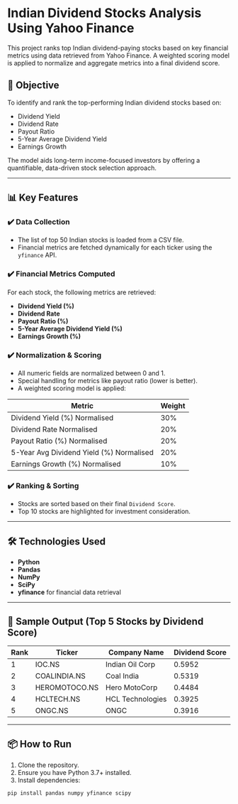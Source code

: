 # Indian Dividend Stocks Analysis Using Yahoo Finance

This project ranks top Indian dividend-paying stocks based on key financial metrics using data retrieved from Yahoo Finance. A weighted scoring model is applied to normalize and aggregate metrics into a final dividend score.

## 📌 Objective

To identify and rank the top-performing Indian dividend stocks based on:
- Dividend Yield
- Dividend Rate
- Payout Ratio
- 5-Year Average Dividend Yield
- Earnings Growth

The model aids long-term income-focused investors by offering a quantifiable, data-driven stock selection approach.

---

## 📊 Key Features

### ✔️ Data Collection
- The list of top 50 Indian stocks is loaded from a CSV file.
- Financial metrics are fetched dynamically for each ticker using the `yfinance` API.

### ✔️ Financial Metrics Computed
For each stock, the following metrics are retrieved:
- **Dividend Yield (%)**
- **Dividend Rate**
- **Payout Ratio (%)**
- **5-Year Average Dividend Yield (%)**
- **Earnings Growth (%)**

### ✔️ Normalization & Scoring
- All numeric fields are normalized between 0 and 1.
- Special handling for metrics like payout ratio (lower is better).
- A weighted scoring model is applied:

| Metric                                       | Weight |
|---------------------------------------------|--------|
| Dividend Yield (%) Normalised               | 30%    |
| Dividend Rate Normalised                    | 20%    |
| Payout Ratio (%) Normalised                 | 20%    |
| 5-Year Avg Dividend Yield (%) Normalised    | 20%    |
| Earnings Growth (%) Normalised              | 10%    |

### ✔️ Ranking & Sorting
- Stocks are sorted based on their final `Dividend Score`.
- Top 10 stocks are highlighted for investment consideration.

---

## 🛠️ Technologies Used

- **Python**
- **Pandas**
- **NumPy**
- **SciPy**
- **yfinance** for financial data retrieval

---

## 🧪 Sample Output (Top 5 Stocks by Dividend Score)

| Rank | Ticker      | Company Name     | Dividend Score |
|------|-------------|------------------|----------------|
| 1    | IOC.NS      | Indian Oil Corp  | 0.5952         |
| 2    | COALINDIA.NS| Coal India       | 0.5319         |
| 3    | HEROMOTOCO.NS| Hero MotoCorp   | 0.4484         |
| 4    | HCLTECH.NS  | HCL Technologies | 0.3925         |
| 5    | ONGC.NS     | ONGC             | 0.3916         |

---

## 📦 How to Run

1. Clone the repository.
2. Ensure you have Python 3.7+ installed.
3. Install dependencies:

```bash
pip install pandas numpy yfinance scipy
